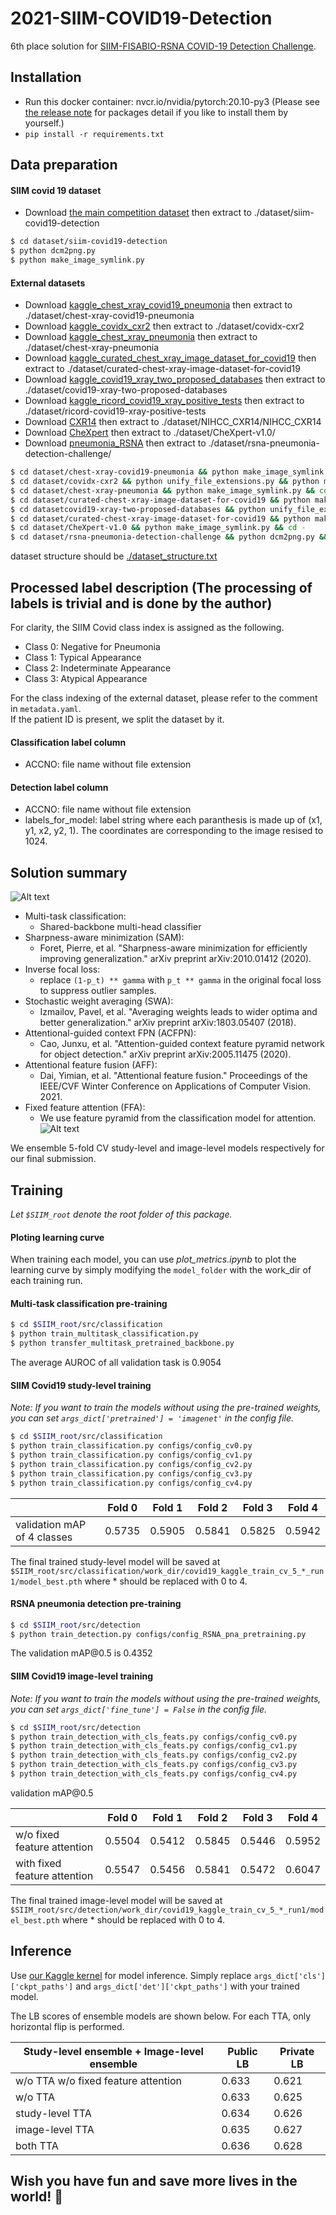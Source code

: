 # 2021-SIIM-COVID19-Detection
6th place solution for [SIIM-FISABIO-RSNA COVID-19 Detection Challenge](https://www.kaggle.com/c/siim-covid19-detection).


## Installation


* Run this docker container: nvcr.io/nvidia/pytorch:20.10-py3 (Please see [the release note](https://docs.nvidia.com/deeplearning/frameworks/pytorch-release-notes/rel_20-10.html#rel_20-10) for packages detail if you like to install them by yourself.)
* `pip install -r requirements.txt`

<!-- #region -->
## Data preparation
#### SIIM covid 19 dataset
* Download [the main competition dataset](https://www.kaggle.com/c/siim-covid19-detection/data) then extract to ./dataset/siim-covid19-detection

```bash
$ cd dataset/siim-covid19-detection
$ python dcm2png.py
$ python make_image_symlink.py
```

#### External datasets
* Download [kaggle_chest_xray_covid19_pneumonia](https://www.kaggle.com/prashant268/chest-xray-covid19-pneumonia) then extract to ./dataset/chest-xray-covid19-pneumonia
* Download [kaggle_covidx_cxr2](https://www.kaggle.com/andyczhao/covidx-cxr2) then extract to ./dataset/covidx-cxr2
* Download [kaggle_chest_xray_pneumonia](https://www.kaggle.com/paultimothymooney/chest-xray-pneumonia) then extract to ./dataset/chest-xray-pneumonia
* Download [kaggle_curated_chest_xray_image_dataset_for_covid19](https://www.kaggle.com/unaissait/curated-chest-xray-image-dataset-for-covid19) then extract to ./dataset/curated-chest-xray-image-dataset-for-covid19
* Download [kaggle_covid19_xray_two_proposed_databases](https://www.kaggle.com/edoardovantaggiato/covid19-xray-two-proposed-databases) then extract to ./dataset/covid19-xray-two-proposed-databases
* Download [kaggle_ricord_covid19_xray_positive_tests](https://www.kaggle.com/raddar/ricord-covid19-xray-positive-tests) then extract to ./dataset/ricord-covid19-xray-positive-tests
* Download [CXR14](https://nihcc.app.box.com/v/ChestXray-NIHCC) then extract to ./dataset/NIHCC_CXR14/NIHCC_CXR14
* Download [CheXpert](https://stanfordmlgroup.github.io/competitions/chexpert/) then extract to ./dataset/CheXpert-v1.0/
* Download [pneumonia_RSNA](https://www.kaggle.com/c/rsna-pneumonia-detection-challenge/data) then extract to ./dataset/rsna-pneumonia-detection-challenge/

```bash
$ cd dataset/chest-xray-covid19-pneumonia && python make_image_symlink.py && cd -
$ cd dataset/covidx-cxr2 && python unify_file_extensions.py && python make_image_symlink.py && cd -
$ cd dataset/chest-xray-pneumonia && python make_image_symlink.py && cd -
$ cd dataset/curated-chest-xray-image-dataset-for-covid19 && python make_image_symlink.py && cd -
$ cd datasetcovid19-xray-two-proposed-databases && python unify_file_extensions.py && python make_image_symlink.py && cd -
$ cd dataset/curated-chest-xray-image-dataset-for-covid19 && python make_image_symlink.py && cd -
$ cd dataset/CheXpert-v1.0 && python make_image_symlink.py && cd -
$ cd dataset/rsna-pneumonia-detection-challenge && python dcm2png.py && cd - # I did not notice that this preprocessing may not be correct. You can use more correct processing (But may not reproduce my results.)
```
<!-- #endregion -->

dataset structure should be [./dataset_structure.txt](dataset_structure.txt)

<!-- #region -->
## Processed label description (The processing of labels is trivial and is done by the author)
For clarity, the SIIM Covid class index is assigned as the following.
* Class 0: Negative for Pneumonia
* Class 1: Typical Appearance
* Class 2: Indeterminate Appearance
* Class 3: Atypical Appearance

For the class indexing of the external dataset, please refer to the comment in `metadata.yaml`.  
If the patient ID is present, we split the dataset by it.


#### Classification label column
  * ACCNO: file name without file extension
  
#### Detection label column
  * ACCNO: file name without file extension
  * labels_for_model: label string where each paranthesis is made up of (x1, y1, x2, y2, 1). The coordinates are corresponding to the image resised to 1024. 
<!-- #endregion -->

## Solution summary
![Alt text](./images/summary.png?raw=true "Optional Title")
* Multi-task classification:
  * Shared-backbone multi-head classifier
* Sharpness-aware minimization (SAM):
  * Foret, Pierre, et al. "Sharpness-aware minimization for efficiently improving generalization." arXiv preprint arXiv:2010.01412 (2020).
* Inverse focal loss:
  * replace `(1-p_t) ** gamma` with `p_t ** gamma` in the original focal loss to suppress outlier samples.
* Stochastic weight averaging (SWA):
  * Izmailov, Pavel, et al. "Averaging weights leads to wider optima and better generalization." arXiv preprint arXiv:1803.05407 (2018).
* Attentional-guided context FPN (ACFPN):
  * Cao, Junxu, et al. "Attention-guided context feature pyramid network for object detection." arXiv preprint arXiv:2005.11475 (2020).
* Attentional feature fusion (AFF):
  * Dai, Yimian, et al. "Attentional feature fusion." Proceedings of the IEEE/CVF Winter Conference on Applications of Computer Vision. 2021.
* Fixed feature attention (FFA):
  * We use feature pyramid from the classification model for attention.
![Alt text](./images/attention.png?raw=true "Optional Title")

We ensemble 5-fold CV study-level and image-level models respectively for our final submission.

<!-- #region -->
## Training
*Let `$SIIM_root` denote the root folder of this package.*

#### Ploting learning curve
When training each model, you can use *plot_metrics.ipynb* to plot the learning curve by simply modifying the `model_folder` with the work_dir of each training run.

#### Multi-task classification pre-training
```bash
$ cd $SIIM_root/src/classification
$ python train_multitask_classification.py
$ python transfer_multitask_pretrained_backbone.py
```
The average AUROC of all validation task is 0.9054

#### SIIM Covid19 study-level training
*Note: If you want to train the models without using the pre-trained weights, you can set `args_dict['pretrained'] = 'imagenet'` in the config file.*
```bash
$ cd $SIIM_root/src/classification
$ python train_classification.py configs/config_cv0.py
$ python train_classification.py configs/config_cv1.py
$ python train_classification.py configs/config_cv2.py
$ python train_classification.py configs/config_cv3.py
$ python train_classification.py configs/config_cv4.py
```

|                             | Fold 0 | Fold 1 | Fold 2 | Fold 3 | Fold 4 |
| --------------------------- | ------ | ------ | ------ | ------ | ------ |
| validation mAP of 4 classes | 0.5735 | 0.5905 | 0.5841 | 0.5825 | 0.5942 |

The final trained study-level model will be saved at `$SIIM_root/src/classification/work_dir/covid19_kaggle_train_cv_5_*_run1/model_best.pth` where * should be replaced with 0 to 4.

#### RSNA pneumonia detection pre-training
```bash
$ cd $SIIM_root/src/detection
$ python train_detection.py configs/config_RSNA_pna_pretraining.py
```

The validation mAP\@0.5 is 0.4352


#### SIIM Covid19 image-level training
*Note: If you want to train the models without using the pre-trained weights, you can set `args_dict['fine_tune'] = False` in the config file.*
```bash
$ cd $SIIM_root/src/detection
$ python train_detection_with_cls_feats.py configs/config_cv0.py
$ python train_detection_with_cls_feats.py configs/config_cv1.py
$ python train_detection_with_cls_feats.py configs/config_cv2.py
$ python train_detection_with_cls_feats.py configs/config_cv3.py
$ python train_detection_with_cls_feats.py configs/config_cv4.py
```

validation mAP\@0.5

|                              | Fold 0 | Fold 1 | Fold 2 | Fold 3 | Fold 4 |
| ---------------------------- | ------ | ------ | ------ | ------ | ------ |
| w/o fixed feature attention  | 0.5504 | 0.5412 | 0.5845 | 0.5446 | 0.5952 |
| with fixed feature attention | 0.5547 | 0.5456 | 0.5841 | 0.5472 | 0.6047 |

The final trained image-level model will be saved at `$SIIM_root/src/detection/work_dir/covid19_kaggle_train_cv_5_*_run1/model_best.pth` where * should be replaced with 0 to 4.
<!-- #endregion -->

## Inference
Use [our Kaggle kernel](https://www.kaggle.com/terenceythsu/siim-covid19-2021-6th-place) for model inference.
Simply replace `args_dict['cls']['ckpt_paths']` and `args_dict['det']['ckpt_paths']` with your trained model.

The LB scores of ensemble models are shown below. For each TTA, only horizontal flip is performed.

| Study-level ensemble + Image-level ensemble | Public LB | Private LB |
| ------------------------------------------- | --------- | ---------- |
| w/o TTA w/o fixed feature attention         | 0.633     | 0.621      |
| w/o TTA                                     | 0.633     | 0.625      |
| study-level TTA                             | 0.634     | 0.626      |
| image-level TTA                             | 0.635     | 0.627      |
| both TTA                                    | 0.636     | 0.628      |


## Wish you have fun and save more lives in the world! :hospital:
